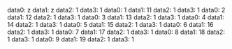 data0:   z
data1:   z
data2:   1
data3:   1
data0:   1
data1:  11
data2:   1
data3:   1
data0:   2
data1:  12
data2:   1
data3:   1
data0:   3
data1:  13
data2:   1
data3:   1
data0:   4
data1:  14
data2:   1
data3:   1
data0:   5
data1:  15
data2:   1
data3:   1
data0:   6
data1:  16
data2:   1
data3:   1
data0:   7
data1:  17
data2:   1
data3:   1
data0:   8
data1:  18
data2:   1
data3:   1
data0:   9
data1:  19
data2:   1
data3:   1
